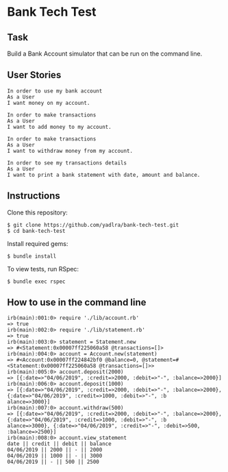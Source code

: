 # Bank Tech Test

## Task

Build a Bank Account simulator that can be run on the command line.

## User Stories

```
In order to use my bank account
As a User
I want money on my account.

In order to make transactions
As a User
I want to add money to my account.

In order to make transactions
As a User
I want to withdraw money from my account.

In order to see my transactions details
As a User
I want to print a bank statement with date, amount and balance.
```

## Instructions

Clone this repository:

```
$ git clone https://github.com/yadlra/bank-tech-test.git
$ cd bank-tech-test
```

Install required gems:

```
$ bundle install
```

To view tests, run RSpec:

```
$ bundle exec rspec
```

## How to use in the command line

```
irb(main):001:0> require './lib/account.rb'
=> true
irb(main):002:0> require './lib/statement.rb'
=> true
irb(main):003:0> statement = Statement.new
=> #<Statement:0x00007ff225060a58 @transactions=[]>
irb(main):004:0> account = Account.new(statement)
=> #<Account:0x00007ff224842bf0 @balance=0, @statement=#<Statement:0x00007ff225060a58 @transactions=[]>>
irb(main):005:0> account.deposit(2000)
=> [{:date=>"04/06/2019", :credit=>2000, :debit=>"-", :balance=>2000}]
irb(main):006:0> account.deposit(1000)
=> [{:date=>"04/06/2019", :credit=>2000, :debit=>"-", :balance=>2000}, {:date=>"04/06/2019", :credit=>1000, :debit=>"-", :b
alance=>3000}]
irb(main):007:0> account.withdraw(500)
=> [{:date=>"04/06/2019", :credit=>2000, :debit=>"-", :balance=>2000}, {:date=>"04/06/2019", :credit=>1000, :debit=>"-", :b
alance=>3000}, {:date=>"04/06/2019", :credit=>"-", :debit=>500, :balance=>2500}]
irb(main):008:0> account.view_statement
date || credit || debit || balance
04/06/2019 || 2000 || - || 2000
04/06/2019 || 1000 || - || 3000
04/06/2019 || - || 500 || 2500
```
